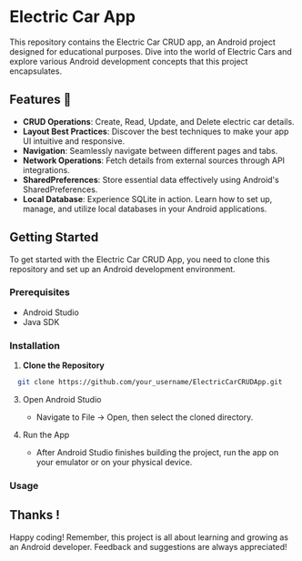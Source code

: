 # Electric Car App

This repository contains the Electric Car CRUD app, an Android project designed for educational purposes. Dive into the world of Electric Cars and explore various Android development concepts that this project encapsulates.

## Features 🚀
- **CRUD Operations**: Create, Read, Update, and Delete electric car details.
- **Layout Best Practices**: Discover the best techniques to make your app UI intuitive and responsive.
- **Navigation**: Seamlessly navigate between different pages and tabs.
- **Network Operations**: Fetch details from external sources through API integrations.
- **SharedPreferences**: Store essential data effectively using Android's SharedPreferences.
- **Local Database**: Experience SQLite in action. Learn how to set up, manage, and utilize local databases in your Android applications.

## Getting Started

To get started with the Electric Car CRUD App, you need to clone this repository and set up an Android development environment.

### Prerequisites

- Android Studio
- Java SDK

### Installation

1. **Clone the Repository**
  ``` bash
    git clone https://github.com/your_username/ElectricCarCRUDApp.git
  ```

3. Open Android Studio
     - Navigate to File -> Open, then select the cloned directory.

4. Run the App
     - After Android Studio finishes building the project, run the app on your emulator or on your physical device.

### Usage

## Thanks !
Happy coding! Remember, this project is all about learning and growing as an Android developer. Feedback and suggestions are always appreciated!
